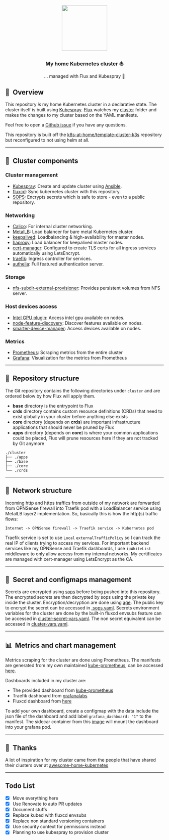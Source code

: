 <div align="center">

<img src="https://camo.githubusercontent.com/5b298bf6b0596795602bd771c5bddbb963e83e0f/68747470733a2f2f692e696d6775722e636f6d2f7031527a586a512e706e67" align="center" width="144px" height="144px"/>

### My home Kubernetes cluster :sailboat:
... managed with Flux and Kubespray :robot:

</div>

## :book:&nbsp; Overview

This repository _is_ my home Kubernetes cluster in a declarative state. The cluster itself is built using [Kubespray](https://github.com/kubernetes-sigs/kubespray). [Flux](https://github.com/fluxcd/flux2) watches my [cluster](./cluster/) folder and makes the changes to my cluster based on the YAML manifests.

Feel free to open a [Github issue](https://github.com/budimanjojo/home-cluster/issues/new/choose) if you have any questions.

This repository is built off the [k8s-at-home/template-cluster-k3s](https://github.com/k8s-at-home/template-cluster-k3s) repository but reconfigured to not using helm at all.

---

## :art:&nbsp; Cluster components

### Cluster management
  - [Kubespray](https://github.com/kubernetes-sigs/kubespray): Create and update cluster using [Ansible](https://www.ansible.com).
  - [fluxcd](https://fluxcd.io/): Sync kubernetes cluster with this repository.
  - [SOPS](https://toolkit.fluxcd.io/guides/mozilla-sops/): Encrypts secrets which is safe to store - even to a public repository.
### Networking
  - [Calico](https://github.com/projectcalico/calico): For internal cluster networking.
  - [MetalLB](https://metallb.universe.tf/): Load balancer for bare metal Kubernetes cluster.
  - [keepalived](https://github.com/acassen/keepalived): Loadbalancing & high-availability for master nodes.
  - [haproxy](http://www.haproxy.org/): Load balancer for keepalived master nodes.
  - [cert-manager](https://cert-manager.io/docs/): Configured to create TLS certs for all ingress services automatically using LetsEncrypt.
  - [traefik](https://github.com/traefik/traefik): Ingress controller for services.
  - [authelia](https://www.authelia.com/): Full featured authentication server.
### Storage
  - [nfs-subdir-external-provisioner](https://github.com/kubernetes-sigs/nfs-subdir-external-provisioner): Provides persistent volumes from NFS server.
### Host devices access
  - [Intel GPU plugin](https://github.com/intel/intel-device-plugins-for-kubernetes): Access intel gpu available on nodes.
  - [node-feature-discovery](https://github.com/kubernetes-sigs/node-feature-discovery): Discover features available on nodes.
  - [smarter-device-manager](https://gitlab.com/arm-research/smarter/smarter-device-manager): Access devices available on nodes.
### Metrics
  - [Prometheus](https://prometheus.io/): Scraping metrics from the entire cluster
  - [Grafana](https://grafana.com): Visualization for the metrics from Prometheus

---

## :open_file_folder:&nbsp; Repository structure

The Git repository contains the following directories under `cluster` and are ordered below by how Flux will apply them.

- **base** directory is the entrypoint to Flux
- **crds** directory contains custom resource definitions (CRDs) that need to exist globally in your cluster before anything else exists
- **core** directory (depends on **crds**) are important infrastructure applications that should never be pruned by Flux
- **apps** directory (depends on **core**) is where your common applications could be placed, Flux will prune resources here if they are not tracked by Git anymore

```
./cluster
├── ./apps
├── ./base
├── ./core
└── ./crds
```

---

## :satellite:&nbsp; Network structure

Incoming http and https traffics from outside of my network are forwarded from OPNSense firewall into Traefik pod with a LoadBalancer service using MetalLB layer2 implementation. So, basically this is how the http(s) traffic flows:
```
Internet -> OPNSense firewall -> Traefik service -> Kubernetes pod
```
Traefik service is set to use `Local` `externalTrafficPolicy` so I can track the real IP of clients trying to access my services. For important backend services like my OPNSense and Traefik dashboards, I use `ipWhiteList` middleware to only allow access from my internal networks. My certificates are managed with cert-manager using LetsEncrypt as the CA.

---

## :lock_with_ink_pen:&nbsp; Secret and configmaps management

Secrets are encrypted using [sops](https://github.com/mozilla/sops) before being pushed into this repository. The encrypted secrets are then decrypted by sops using the private key inside the cluster. Encryption/decryption are done using [age](https://github.com/FiloSottile/age). The public key to encrypt the secret can be accessed in [.sops.yaml](.sops.yaml). Secrets environment variables for the cluster are done by the built-in fluxcd envsubs feature can be accessed in [cluster-secret-vars.yaml](.cluster/base/cluster-secret-vars.yaml). The non secret equivalent can be accessed in [cluster-vars.yaml](.cluster/base/cluster-vars.yaml).

---

## :bar_chart:&nbsp; Metrics and chart management

Metrics scraping for the cluster are done using Prometheus. The manifests are generated from my own maintained [kube-prometheus](https://github.com/prometheus-operator/kube-prometheus), can be accessed [here](https://github.com/budimanjojo/kube-prometheus).

Dashboards included in my cluster are:
  - The provided dashboard from [kube-prometheus](https://github.com/prometheus-operator/kube-prometheus)
  - Traefik dashboard from [grafanalabs](https://grafana.com/grafana/dashboards/12250)
  - Fluxcd dashboard from [here](https://github.com/fluxcd/flux2/tree/main/manifests/monitoring/grafana/dashboards)

To add your own dashboard, create a configmap with the data include the json file of the dashboard and add label `grafana_dashboard: "1"` to the manifest. The sidecar container from this [image](https://github.com/kiwigrid/k8s-sidecar) will mount the dashboard into your grafana pod.

---

## :handshake:&nbsp; Thanks

A lot of inspiration for my cluster came from the people that have shared their clusters over at [awesome-home-kubernetes](https://github.com/k8s-at-home/awesome-home-kubernetes)

---

## Todo List

- [x] Move everything here
- [x] Use Renovate to auto PR updates
- [x] Document stuffs
- [x] Replace kubed with fluxcd envsubs
- [x] Replace non standard versioning containers
- [x] Use security context for permissions instead
- [x] Planning to use kubespray to provision cluster
